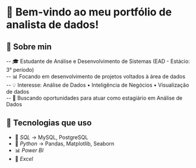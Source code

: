 # 👋 Bem-vindo ao meu portfólio de analista de dados!


## 🧠 Sobre min
-- 🎓 Estudante de Análise e Desenvolvimento de Sistemas (EAD - Estácio: 3° período)<br>
-- 📊 Focando em desenvolvimento de projetos voltados à área de dados<br>
-- 💡 Interesse: Análise de Dados • Inteligência de Negócios • Visualização de dados  <br>
-- 🚀 Buscando oportunidades para atuar como estagiário em Análise de Dados<br>


## 🚀 Tecnologias que uso
- 🧮 *SQL* → MySQL, PostgreSQL  
- 🐍 *Python* → Pandas, Matplotlib, Seaborn  
- 📊 *Power BI*  
- 🧠 *Excel*








